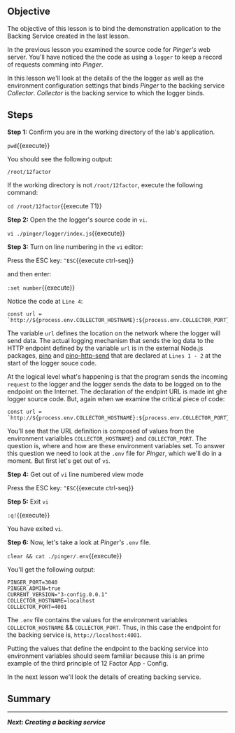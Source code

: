 ## Objective
The objective of this lesson is to bind the demonstration application to the Backing Service created in the last lesson.

In the previous lesson you examined the source code for *Pinger's* web server. You'll have noticed the the code as using a `logger` to keep a record of requests comming into *Pinger*.

In this lesson we'll look at the details of the the logger as well as the environment configuration settings that binds *Pinger* to the backing service *Collector*. *Collector* is the backing service to which the logger binds.


## Steps

**Step 1:** Confirm you are in the working directory of the lab's application.

`pwd`{{execute}}

You should see the following output:

`/root/12factor`

If the working directory is not `/root/12factor`, execute the following command:

`cd /root/12factor`{{execute T1}}

**Step 2:** Open the the logger's source code in `vi`.

`vi ./pinger/logger/index.js`{{execute}}

**Step 3:** Turn on line numbering in the `vi` editor:

Press the ESC key: `^ESC`{{execute ctrl-seq}}

and then enter:

`:set number`{{execute}}

Notice the code at `Line 4`:

```
const url = `http://${process.env.COLLECTOR_HOSTNAME}:${process.env.COLLECTOR_PORT}`

```

The variable `url` defines the location on the network where the logger will send data. The actual logging mechanism that sends the log data to the HTTP endpoint defined by the variable `url` is in the external Node.js packages, [pino](https://www.npmjs.com/package/pino) and [pino-http-send](https://www.npmjs.com/package/pino-http-send) that are declared at `Lines 1 - 2` at the start of the logger souce code.

At the logical level what's happening is that the program sends the incoming `request` to the logger and the logger sends the data to be logged on to the endpoint on the Internet. The declaration of the endpint URL is made int ghe logger source code. But, again when we examine the critical piece of code:

```
const url = `http://${process.env.COLLECTOR_HOSTNAME}:${process.env.COLLECTOR_PORT}`

```
You'll see that the URL definition is composed of values from the environment varialbles `COLLECTOR_HOSTNAME}` and `COLLECTOR_PORT`. The question is, where and how are these environment variables set. To answer this question we need to look at the `.env` file for *Pinger*, which we'll do in a moment. But first let's get out of `vi`.

**Step 4:** Get out of `vi` line numbered view mode

Press the ESC key: `^ESC`{{execute ctrl-seq}}

**Step 5:** Exit `vi`

`:q!`{{execute}}

You have exited `vi`.

**Step 6:** Now, let's take a look at *Pinger's* `.env` file.

`clear && cat ./pinger/.env`{{execute}}

You'll get the following output:

```
PINGER_PORT=3040
PINGER_ADMIN=true
CURRENT_VERSION="3-config.0.0.1"
COLLECTOR_HOSTNAME=localhost
COLLECTOR_PORT=4001

```

The `.env` file contains the values for the environment variables `COLLECTOR_HOSTNAME` && `COLLECTOR_PORT`. Thus, in this case the endpoint for the backing service is, `http://localhost:4001`.

Putting the values that define the endpoint to the backing service into environment variables should seem familiar because this is an prime example of the third principle of 12 Factor App - Config.

In the next lesson we'll look the details of creating backing service.

## Summary

---

***Next: Creating a backing service***




